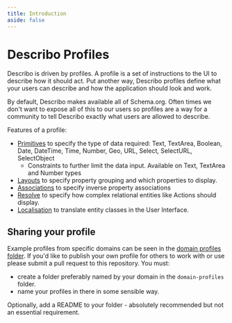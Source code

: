 ```yaml
---
title: Introduction
aside: false
---
```


# Describo Profiles

Describo is driven by profiles. A profile is a set of instructions to the UI to describe how it
should act. Put another way, Describo profiles define what your users can describe and how the
application should look and work.

By default, Describo makes available all of Schema.org. Often times we don't want to expose all of
this to our users so profiles are a way for a community to tell Describo exactly what users are
allowed to describe.

Features of a profile:

-   [Primitives](/docs/profiles/types.html) to specify the type of data required: Text, TextArea,
    Boolean, Date, DateTime, Time, Number, Geo, URL, Select, SelectURL, SelectObject
    -   Constraints to further limit the data input. Available on Text, TextArea and Number types
-   [Layouts](/docs/profiles/layouts.html) to specify property grouping and which properties to
    display.
-   [Associations](/docs/profiles/associations.html) to specify inverse property associations
-   [Resolve](/docs/profiles/resolve.html) to specify how complex relational entities like Actions
    should display.
-   [Localisation](/docs/profiles/localisation.html) to translate entity classes in the User
    Interface.

## Sharing your profile

Example profiles from specific domains can be seen in the
[domain profiles folder](https://github.com/describo/profiles/tree/master/domain-profiles). If you'd
like to publish your own profile for others to work with or use please submit a pull request to this
repository. You must:

-   create a folder preferably named by your domain in the `domain-profiles` folder.
-   name your profiles in there in some sensible way.

Optionally, add a README to your folder - absolutely recommended but not an essential requirement.

<InfoPanelComponent>
    <template #text>
        <StackComponent :cards="cards">
        </StackComponent>
    </template>
</InfoPanelComponent>

<Disqus />

<script setup>

const cards = [
    {
        text: `A profile is a JSON description of what Describo should allow and how
        it should be presented to user.`,
        image: "/images/profiles/profile1.png",
    },
    {
        text: `Profiles can localise the application. In this case Person has been mapped to 'Hombre'
        and Date to 'When it happened'.`,
        image: "/images/profiles/localisation.png",
    },
   {
        text: `Profiles can adapt the display of data. With a resolve configuration complex entities
        like Actions and Relationships can display the targets they describe.`,
        image: "/images/profiles/with-resolve-definition.png",
    },
    {
        text: `Profiles can (and should) be shared.
        Issue a pull request to the repo to share your profile.
        Just read the instructions for inclusion. As a bonus,
        Describo Desktop and Web will make those profiles available to users! `,
        image: "/images/profiles/profile2.png",
    },
];
</script>
